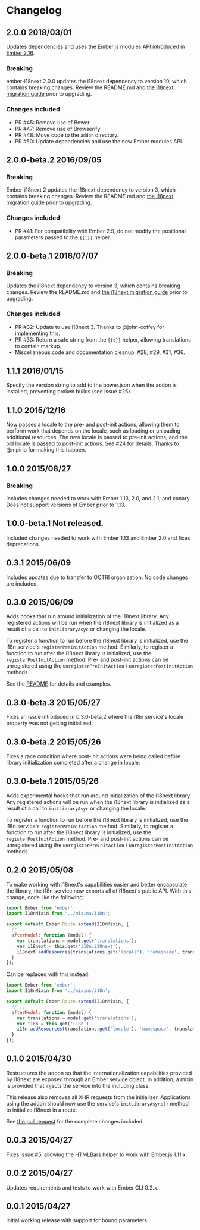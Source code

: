 # Changelog

## 2.0.0 2018/03/01

Updates dependencies and uses the [Ember.js modules API introduced in Ember 2.16](https://emberjs.com/blog/2017/10/11/ember-2-16-released.html).

### Breaking

ember-i18next 2.0.0 updates the i18next dependency to version 10, which contains breaking changes. Review the README.md and [the i18next migration guide](https://www.i18next.com/misc/migration-guide.html) prior to upgrading.

### Changes included

* PR #45: Remove use of Bower.
* PR #47: Remove use of Browserify.
* PR #48: Move code to the `addon` directory.
* PR #50: Update dependencies and use the new Ember modules API.

## 2.0.0-beta.2 2016/09/05

### Breaking

Ember-i18next 2 updates the i18next dependency to version 3, which contains breaking changes. Review the README.md and [the i18next migration guide](http://i18next.com/docs/migration/) prior to upgrading.

### Changes included

* PR #41: For compatibility with Ember 2.9, do not modify the positional parameters passed to the `{{t}}` helper.

## 2.0.0-beta.1 2016/07/07

### Breaking

Updates the i18next dependency to version 3, which contains breaking changes. Review the README.md and [the i18next migration guide](http://i18next.com/docs/migration/) prior to upgrading.

### Changes included

* PR #32: Update to use i18next 3. Thanks to @john-coffey for implementing this.
* PR #33: Return a safe string from the `{{t}}` helper, allowing translations to contain markup.
* Miscellaneous code and documentation cleanup: #28, #29, #31, #36.

## 1.1.1 2016/01/15

Specify the version string to add to the bower.json when the addon is installed, preventing broken builds (see issue #25).

## 1.1.0 2015/12/16

Now passes a locale to the pre- and post-init actions, allowing them to perform work that depends on the locale, such as loading or unloading additional resources. The new locale is passed to pre-init actions, and the old locale is passed to post-init actions. See #24 for details. Thanks to @mpirio for making this happen.

## 1.0.0 2015/08/27

### Breaking

Includes changes needed to work with Ember 1.13, 2.0, and 2.1, and canary. Does not support versions of Ember prior to 1.13.

## 1.0.0-beta.1 Not released.

Included changes needed to work with Ember 1.13 and Ember 2.0 and fixes deprecations.

## 0.3.1 2015/06/09

Includes updates due to transfer to OCTRI organization. No code changes are included.

## 0.3.0 2015/06/09

Adds hooks that run around initialization of the i18next library. Any registered actions will be run when the i18next library is initialized as a result of a call to `initLibraryAsyc` or changing the locale.

To register a function to run before the i18next library is initialized, use the i18n service's `registerPreInitAction` method. Similarly, to register a function to run after the i18next library is initialized, use the `registerPostInitAction` method. Pre- and post-init actions can be unregistered using the `unregisterPreInitAction` / `unregisterPostInitAction` methods.

See the [README](https://github.com/heathharrelson/ember-i18next/blob/33e55a857b4daadfc25bbbe8322053c62f731425/README.md) for details and examples.

## 0.3.0-beta.3 2015/05/27

Fixes an issue introduced in 0.3.0-beta.2 where the i18n service's locale property was not getting initialized.

## 0.3.0-beta.2 2015/05/26

Fixes a race condition where post-init actions were being called before library initialization completed after a change in locale.

## 0.3.0-beta.1 2015/05/26

Adds experimental hooks that run around initialization of the i18next library.  Any registered actions will be run when the i18next library is initialized as a result of a call to `initLibraryAsyc` or changing the locale.

To register a function to run before the i18next library is initialized, use the i18n service's `registerPreInitAction` method. Similarly, to register a function to run after the i18next library is initialized, use the `registerPostInitAction` method. Pre- and post-init actions can be unregistered using the `unregisterPreInitAction` / `unregisterPostInitAction` methods.

## 0.2.0 2015/05/08

To make working with i18next's capabilities easier and better encapsulate the library, the i18n service now exports all of i18next's public API. With this change, code like the following:

```javascript
import Ember from 'ember';
import I18nMixin from '../mixins/i18n';

export default Ember.Route.extend(I18nMixin, {
  // ...
  afterModel: function (model) {
    var translations = model.get('translations');
    var i18next = this.get('i18n.i18next');
    i18next.addResources(translations.get('locale'), 'namespace', translations.get('keys'));
  }
});
```

Can be replaced with this instead:

```javascript
import Ember from 'ember';
import I18nMixin from '../mixins/i18n';

export default Ember.Route.extend(I18nMixin, {
  // ...
  afterModel: function (model) {
    var translations = model.get('translations');
    var i18n = this.get('i18n');
    i18n.addResources(translations.get('locale'), 'namespace', translations.get('keys'));
  }
});
```

## 0.1.0 2015/04/30

Restructures the addon so that the internationalization capabilities provided by i18next are exposed through an Ember service object. In addition, a mixin is provided that injects the service into the including class.

This release also removes all XHR requests from the initializer. Applications using the addon should now use the service's `initLibraryAsync()` method to initialize i18next in a route.

See [the pull request](https://github.com/heathharrelson/ember-i18next/pull/7) for the complete changes included.

## 0.0.3 2015/04/27

Fixes issue #5, allowing the HTMLBars helper to work with Ember.js 1.11.x.


## 0.0.2 2015/04/27

Updates requirements and tests to work with Ember CLI 0.2.x.

## 0.0.1 2015/04/27

Initial working release with support for bound parameters.
